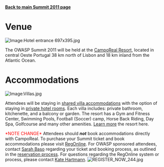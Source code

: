 <noinclude>[**Back to main Summit 2011 page**](Summit_2011 "wikilink")
</noinclude>

# Venue

![Image:Hotel entrance 697x395.jpg](Hotel_entrance_697x395.jpg
"Image:Hotel entrance 697x395.jpg")

The OWASP Summit 2011 will be held at the [CampoReal
Resort](http://www.camporeal.pt/), located in central Oeste Portugal 38
km north of Lisbon and 18 km inland from the Atlantic Ocean.

# Accommodations

![Image:Villas.jpg](Villas.jpg "Image:Villas.jpg")

Attendees will be staying in [shared villa
accommodations](http://www.camporeal.pt/en/hotel-residences/accommodation/residences.aspx)
with the option of staying in [private hotel
rooms](http://www.camporeal.pt/en/hotel-residences/accommodation/bedrooms.aspx).
Each villa includes: private bathroom, kitchenette, and a balcony or
garden. The resort has a Gym and Fitness Center, Swimming Pools,
Football (Soccer) camp, Horse Back Riding, Day Spa, Golfcourse and many
other amenities. [Learn
more](http://www.camporeal.pt/media/230632/factsheet.pdf) the resort
here.

<span style="color:red">\*NOTE CHANGE\*</span>
Attendees should ***not*** book accommodations directly with CampoReal.
To purchase your Summit ticket and book accommodations please visit
[RegOnline](http://www.regonline.com/owasp_global_summit_2011). For
OWASP sponsored attendees, contact [Sarah
Baso](mailto:sarah.baso@owasp.org) regarding your ticket and booking
process, as outlined in the [reservation
process](Summit_2011_Reservations "wikilink"). For questions regarding
the RegOnline system or process, please contact [Kate
Hartmann](mailto:kate.hartmann@owasp.org).
![REGISTER_NOW_244.jpg](REGISTER_NOW_244.jpg "REGISTER_NOW_244.jpg")